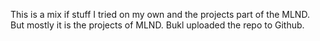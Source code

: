 This is a mix if stuff I tried on my own and the projects part of the MLND. But mostly it is the projects of MLND.
Bukl uploaded the repo to Github.
